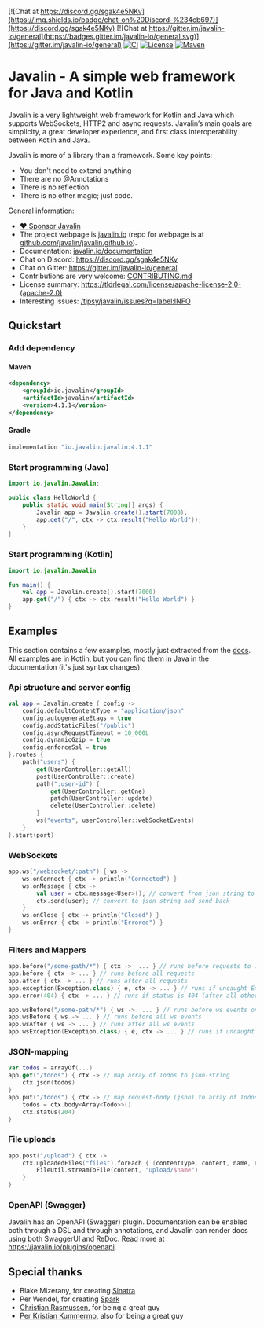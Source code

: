 [![Chat at https://discord.gg/sgak4e5NKv](https://img.shields.io/badge/chat-on%20Discord-%234cb697)](https://discord.gg/sgak4e5NKv)
[![Chat at https://gitter.im/javalin-io/general](https://badges.gitter.im/javalin-io/general.svg)](https://gitter.im/javalin-io/general)
[![CI](https://github.com/tipsy/javalin/workflows/Test%20all%20JDKs%20on%20all%20OSes/badge.svg)](https://github.com/tipsy/javalin/actions)
[![License](https://img.shields.io/badge/License-Apache%202.0-blue.svg)](https://opensource.org/licenses/Apache-2.0)
[![Maven](https://img.shields.io/maven-central/v/io.javalin/javalin.svg)](https://search.maven.org/#search%7Cgav%7C1%7Cg%3A%22io.javalin%22%20AND%20a%3A%22javalin%22)

# Javalin - A simple web framework for Java and Kotlin

Javalin is a very lightweight web framework for Kotlin and Java which supports WebSockets, HTTP2 and async requests. Javalin’s main goals are simplicity, a great developer experience, and first class interoperability between Kotlin and Java.

Javalin is more of a library than a framework. Some key points:
* You don't need to extend anything
* There are no @Annotations
* There is no reflection
* There is no other magic; just code.

General information:
* [:heart: Sponsor Javalin](https://github.com/sponsors/tipsy)
* The project webpage is [javalin.io](https://javalin.io) (repo for webpage is at [github.com/javalin/javalin.github.io](https://github.com/javalin/javalin.github.io)).
* Documentation: [javalin.io/documentation](https://javalin.io/documentation)
* Chat on Discord: https://discord.gg/sgak4e5NKv
* Chat on Gitter: https://gitter.im/javalin-io/general
* Contributions are very welcome: [CONTRIBUTING.md](https://github.com/tipsy/javalin/blob/master/CONTRIBUTING.md)
* License summary: https://tldrlegal.com/license/apache-license-2.0-(apache-2.0)
* Interesting issues: [/tipsy/javalin/issues?q=label:INFO](https://github.com/tipsy/javalin/issues?q=is%3Aissue+label%3AINFO)

## Quickstart

### Add dependency

#### Maven

```xml
<dependency>
    <groupId>io.javalin</groupId>
    <artifactId>javalin</artifactId>
    <version>4.1.1</version>
</dependency>
```

#### Gradle

```groovy
implementation "io.javalin:javalin:4.1.1"
```

### Start programming (Java)

```java
import io.javalin.Javalin;

public class HelloWorld {
    public static void main(String[] args) {
        Javalin app = Javalin.create().start(7000);
        app.get("/", ctx -> ctx.result("Hello World"));
    }
}
```

### Start programming (Kotlin)
```kotlin
import io.javalin.Javalin

fun main() {
    val app = Javalin.create().start(7000)
    app.get("/") { ctx -> ctx.result("Hello World") }
}
```

## Examples
This section contains a few examples, mostly just extracted from the [docs](https://javalin.io/documentation).
All examples are in Kotlin, but you can find them in Java in the documentation (it's just syntax changes).

### Api structure and server config
```kotlin
val app = Javalin.create { config ->
    config.defaultContentType = "application/json"
    config.autogenerateEtags = true
    config.addStaticFiles("/public")
    config.asyncRequestTimeout = 10_000L
    config.dynamicGzip = true
    config.enforceSsl = true
}.routes {
    path("users") {
        get(UserController::getAll)
        post(UserController::create)
        path(":user-id") {
            get(UserController::getOne)
            patch(UserController::update)
            delete(UserController::delete)
        }
        ws("events", userController::webSocketEvents)
    }
}.start(port)
```

### WebSockets
```kotlin
app.ws("/websocket/:path") { ws ->
    ws.onConnect { ctx -> println("Connected") }
    ws.onMessage { ctx ->
        val user = ctx.message<User>(); // convert from json string to object
        ctx.send(user); // convert to json string and send back
    }
    ws.onClose { ctx -> println("Closed") }
    ws.onError { ctx -> println("Errored") }
}
```

### Filters and Mappers
```kotlin
app.before("/some-path/*") { ctx ->  ... } // runs before requests to /some-path/*
app.before { ctx -> ... } // runs before all requests
app.after { ctx -> ... } // runs after all requests
app.exception(Exception.class) { e, ctx -> ... } // runs if uncaught Exception
app.error(404) { ctx -> ... } // runs if status is 404 (after all other handlers)

app.wsBefore("/some-path/*") { ws ->  ... } // runs before ws events on /some-path/*
app.wsBefore { ws -> ... } // runs before all ws events
app.wsAfter { ws -> ... } // runs after all ws events
app.wsException(Exception.class) { e, ctx -> ... } // runs if uncaught Exception in ws handler
```

### JSON-mapping
```kotlin
var todos = arrayOf(...)
app.get("/todos") { ctx -> // map array of Todos to json-string
    ctx.json(todos)
}
app.put("/todos") { ctx -> // map request-body (json) to array of Todos
    todos = ctx.body<Array<Todo>>()
    ctx.status(204)
}
```

### File uploads
```kotlin
app.post("/upload") { ctx ->
    ctx.uploadedFiles("files").forEach { (contentType, content, name, extension) ->
        FileUtil.streamToFile(content, "upload/$name")
    }
}
```

### OpenAPI (Swagger)

Javalin has an OpenAPI (Swagger) plugin. Documentation can be enabled both through a DSL and through annotations,
and Javalin can render docs using both SwaggerUI and ReDoc. Read more at https://javalin.io/plugins/openapi.

## Special thanks
* Blake Mizerany, for creating [Sinatra](http://www.sinatrarb.com/)
* Per Wendel, for creating [Spark](http://sparkjava.com/)
* [Christian Rasmussen](https://github.com/chrrasmussen), for being a great guy
* [Per Kristian Kummermo](https://github.com/pkkummermo), also for being a great guy
